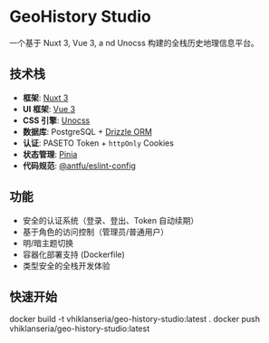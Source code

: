 # GeoHistory Studio

一个基于 Nuxt 3, Vue 3, a nd Unocss 构建的全栈历史地理信息平台。

## 技术栈

- **框架**: [Nuxt 3](https://nuxt.com/)
- **UI 框架**: [Vue 3](https://vuejs.org/)
- **CSS 引擎**: [Unocss](https://unocss.dev/)
- **数据库**: PostgreSQL + [Drizzle ORM](https://orm.drizzle.team/)
- **认证**: PASETO Token + `httpOnly` Cookies
- **状态管理**: [Pinia](https://pinia.vuejs.org/)
- **代码规范**: [@antfu/eslint-config](https://github.com/antfu/eslint-config)

## 功能

- 安全的认证系统（登录、登出、Token 自动续期）
- 基于角色的访问控制（管理员/普通用户）
- 明/暗主题切换
- 容器化部署支持 (Dockerfile)
- 类型安全的全栈开发体验

## 快速开始

docker build -t vhiklanseria/geo-history-studio:latest .
docker push vhiklanseria/geo-history-studio:latest
